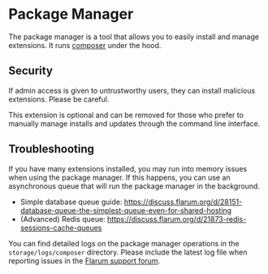 # Package Manager

The package manager is a tool that allows you to easily install and manage extensions. It runs [composer](https://getcomposer.org/) under the hood.

## Security

If admin access is given to untrustworthy users, they can install malicious extensions. Please be careful.

This extension is optional and can be removed for those who prefer to manually manage installs and updates through the command line interface.

## Troubleshooting

If you have many extensions installed, you may run into memory issues when using the package manager. If this happens, you can use an asynchronous queue that will run the package manager in the background.

* Simple database queue guide: https://discuss.flarum.org/d/28151-database-queue-the-simplest-queue-even-for-shared-hosting
* (Advanced) Redis queue: https://discuss.flarum.org/d/21873-redis-sessions-cache-queues

You can find detailed logs on the package manager operations in the `storage/logs/composer` directory. Please include the latest log file when reporting issues in the [Flarum support forum](https://discuss.flarum.org/t/support).
